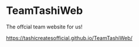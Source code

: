 # TeamTashiWeb

The offcial team website for us!

https://tashicreatesofficial.github.io/TeamTashiWeb/
